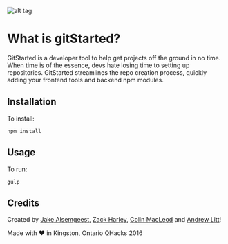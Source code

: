 

![alt tag](https://raw.githubusercontent.com/zackharley/QHacks/develop/public/pictures/logoBlack.png)
# What is gitStarted?
GitStarted is a developer tool to help get projects off the ground in no time. When time is of the essence, devs hate losing time to setting up repositories. GitStarted streamlines the repo creation process, quickly adding your frontend tools and backend npm modules.
## Installation

To install:
```
npm install
```

## Usage

To run:
```
gulp
```
## Credits
Created by [Jake Alsemgeest](https://github.com/Jalsemgeest), [Zack Harley](https://github.com/zackharley), [Colin MacLeod](https://github.com/ColinLMacLeod1) and [Andrew Litt](https://github.com/andrewlitt)!

Made with :heart: in Kingston, Ontario
QHacks 2016

